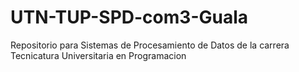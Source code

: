 # UTN-TUP-SPD-com3-Guala
Repositorio para Sistemas de Procesamiento de Datos de la carrera Tecnicatura Universitaria en Programacion 
